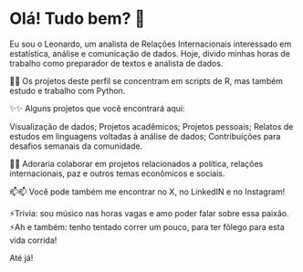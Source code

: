 # Olá! Tudo bem? 👋

Eu sou o Leonardo, um analista de Relações Internacionais interessado em estatística, análise e comunicação de dados. 
Hoje, divido minhas horas de trabalho como preparador de textos e analista de dados.

🌱🌱 Os projetos deste perfil se concentram em scripts de R, mas também estudo e trabalho com Python.

✨✨ Alguns projetos que você encontrará aqui:

  Visualização de dados;
  Projetos acadêmicos;
  Projetos pessoais;
  Relatos de estudos em linguagens voltadas à análise de dados;
  Contribuições para desafios semanais da comunidade.

👯👯 Adoraria colaborar em projetos relacionados a política, relações internacionais, paz e outros temas econômicos e sociais.

📫📫 Você pode também me encontrar no X, no LinkedIN e no Instagram! 

⚡Trivia: sou músico nas horas vagas e amo poder falar sobre essa paixão.
⚡Ah e também: tenho tentado correr um pouco, para ter fôlego para esta vida corrida!

Até já!
